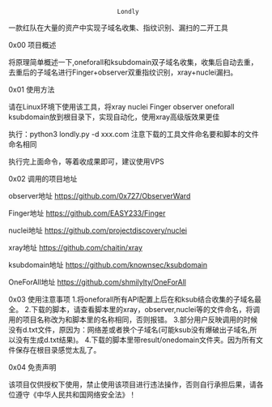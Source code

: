                                   Londly 

一款红队在大量的资产中实现子域名收集、指纹识别、漏扫的二开工具

0x00 项目概述

 将原理简单概述一下,oneforall和ksubdomain双子域名收集，收集后自动去重，去重后的子域名进行Finger+observer双重指纹识别，xray+nuclei漏扫。

0x01 使用方法

 请在Linux环境下使用该工具，将xray nuclei Finger observer oneforall ksubdomain放到根目录下，实现自动化，使用xray高级版效果更佳
 
 执行：python3 londly.py -d xxx.com  注意下载的工具文件命名要和脚本的文件命名相同

执行完上面命令，等着收成果即可，建议使用VPS
 

0x02 调用的项目地址
 
 observer地址
 https://github.com/0x727/ObserverWard
 
 Finger地址
 https://github.com/EASY233/Finger
 
 nuclei地址
 https://github.com/projectdiscovery/nuclei
 
 xray地址
 https://github.com/chaitin/xray
 
 ksubdomain地址
 https://github.com/knownsec/ksubdomain
 
 OneForAll地址
 https://github.com/shmilylty/OneForAll
 
0x03 使用注意事项
 1.将oneforall所有API配置上后在和ksub结合收集的子域名最全。
 2.下载的脚本，请查看脚本里的xray，observer,nuclei等的文件命名，将调用的项目名称改为和脚本里的名称相同，否则报错。
 3.部分用户反映调用的时候没有d.txt文件，原因为：网络差或者换个子域名(可能ksub没有爆破出子域名,所以没有生成d.txt结果)。
 4.下载的脚本里带result/onedomain文件夹。因为所有文件保存在根目录感觉太乱了。

0x04 免责声明

 该项目仅供授权下使用，禁止使用该项目进行违法操作，否则自行承担后果，请各位遵守《中华人民共和国网络安全法》！
